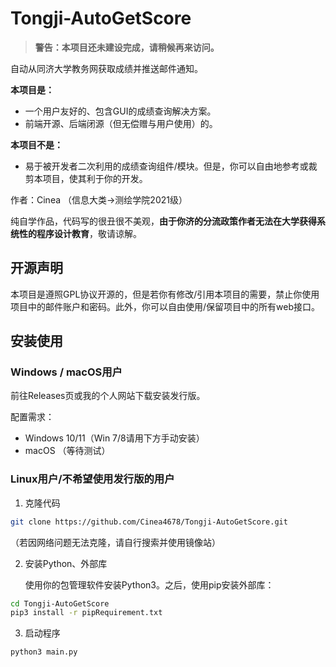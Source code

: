 # Tongji-AutoGetScore

> **警告：本项目还未建设完成，请稍候再来访问。**

自动从同济大学教务网获取成绩并推送邮件通知。

**本项目是：**

- 一个用户友好的、包含GUI的成绩查询解决方案。
- 前端开源、后端闭源（但无偿赠与用户使用）的。

**本项目不是：**

- 易于被开发者二次利用的成绩查询组件/模块。但是，你可以自由地参考或裁剪本项目，使其利于你的开发。



作者：Cinea （信息大类->测绘学院2021级）

纯自学作品，代码写的很丑很不美观，**由于你济的分流政策作者无法在大学获得系统性的程序设计教育**，敬请谅解。

## 开源声明

本项目是遵照GPL协议开源的，但是若你有修改/引用本项目的需要，禁止你使用项目中的邮件账户和密码。此外，你可以自由使用/保留项目中的所有web接口。

## 安装使用

### Windows / macOS用户

前往Releases页或我的个人网站下载安装发行版。

配置需求：

- Windows 10/11（Win 7/8请用下方手动安装）
- macOS （等待测试）

### Linux用户/不希望使用发行版的用户

1. 克隆代码

```bash
git clone https://github.com/Cinea4678/Tongji-AutoGetScore.git
```

（若因网络问题无法克隆，请自行搜索并使用镜像站）

2. 安装Python、外部库

   使用你的包管理软件安装Python3。之后，使用pip安装外部库：

```bash
cd Tongji-AutoGetScore
pip3 install -r pipRequirement.txt
```

3. 启动程序

```bash
python3 main.py
```



